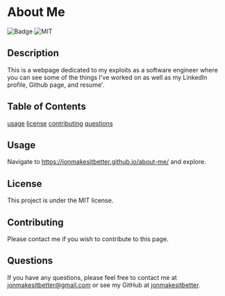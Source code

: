 # About Me
  ![Badge](https://img.shields.io/github/languages/code-size/jonmakesitbetter/about-me)
  ![MIT](https://img.shields.io/static/v1?label=License&message=MIT&color=green)
  ## Description
  This is a webpage dedicated to my exploits as a software engineer where you can see some of the things I've worked on as well as my LinkedIn profile, Github page, and resume'.
  ## Table of Contents
  [usage](#Usage)
  [license](#License)
  [contributing](#Contributing)
  [questions](#Questions)
  ## Usage
  Navigate to https://jonmakesitbetter.github.io/about-me/ and explore.
  ## License
  This project is under the MIT license. 
  ## Contributing
  Please contact me if you wish to contribute to this page.
  ## Questions
  If you have any questions, please feel free to contact me at
  [jonmakesitbetter@gmail.com](jonmakesitbetter@gmail.com) or see my GitHub at 
  [jonmakesitbetter](https://github.com/jonmakesitbetter/).
  